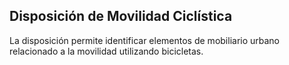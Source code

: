 ## Disposición de Movilidad Ciclística

La disposición permite identificar elementos de mobiliario urbano relacionado a la movilidad utilizando bicicletas.
